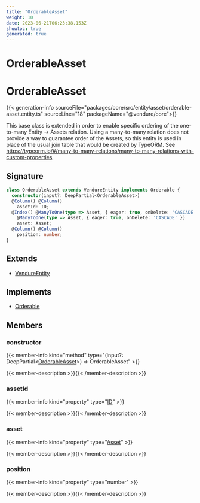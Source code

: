 ```yaml
---
title: "OrderableAsset"
weight: 10
date: 2023-06-21T06:23:38.153Z
showtoc: true
generated: true
---
```

<!-- This file was generated from the Vendure source. Do not modify. Instead, re-run the "docs:build" script -->

# OrderableAsset
<div class="symbol">


# OrderableAsset

{{< generation-info sourceFile="packages/core/src/entity/asset/orderable-asset.entity.ts" sourceLine="18" packageName="@vendure/core">}}

This base class is extended in order to enable specific ordering of the one-to-many
Entity -> Assets relation. Using a many-to-many relation does not provide a way
to guarantee order of the Assets, so this entity is used in place of the
usual join table that would be created by TypeORM.
See https://typeorm.io/#/many-to-many-relations/many-to-many-relations-with-custom-properties

## Signature

```TypeScript
class OrderableAsset extends VendureEntity implements Orderable {
  constructor(input?: DeepPartial<OrderableAsset>)
  @Column() @Column()
    assetId: ID;
  @Index() @ManyToOne(type => Asset, { eager: true, onDelete: 'CASCADE' }) @Index()
    @ManyToOne(type => Asset, { eager: true, onDelete: 'CASCADE' })
    asset: Asset;
  @Column() @Column()
    position: number;
}
```
## Extends

 * <a href='/typescript-api/entities/vendure-entity#vendureentity'>VendureEntity</a>


## Implements

 * <a href='/typescript-api/entities/interfaces#orderable'>Orderable</a>


## Members

### constructor

{{< member-info kind="method" type="(input?: DeepPartial&#60;<a href='/typescript-api/entities/orderable-asset#orderableasset'>OrderableAsset</a>&#62;) => OrderableAsset"  >}}

{{< member-description >}}{{< /member-description >}}

### assetId

{{< member-info kind="property" type="<a href='/typescript-api/common/id#id'>ID</a>"  >}}

{{< member-description >}}{{< /member-description >}}

### asset

{{< member-info kind="property" type="<a href='/typescript-api/entities/asset#asset'>Asset</a>"  >}}

{{< member-description >}}{{< /member-description >}}

### position

{{< member-info kind="property" type="number"  >}}

{{< member-description >}}{{< /member-description >}}


</div>
